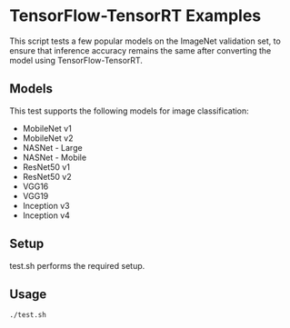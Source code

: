 # TensorFlow-TensorRT Examples

This script tests a few popular models on the ImageNet validation set, to ensure that inference accuracy remains the same after converting the model using TensorFlow-TensorRT.

## Models

This test supports the following models for image classification:
* MobileNet v1
* MobileNet v2
* NASNet - Large
* NASNet - Mobile
* ResNet50 v1
* ResNet50 v2
* VGG16
* VGG19
* Inception v3
* Inception v4

## Setup

test.sh performs the required setup.

## Usage

`./test.sh`